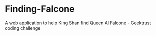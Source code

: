 # Finding-Falcone
A web application to help King Shan find Queen Al Falcone - Geektrust coding challenge
